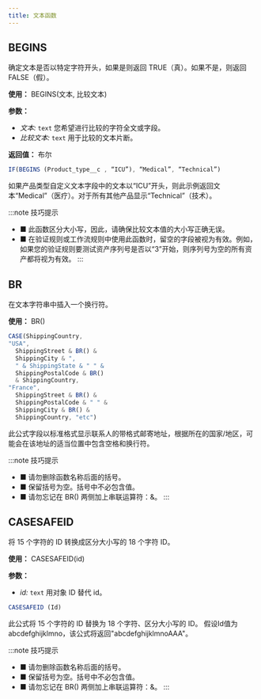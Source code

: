 ```yaml
---
title: 文本函数
---
```


## BEGINS

确定文本是否以特定字符开头，如果是则返回 TRUE（真）。如果不是，则返回 FALSE（假）。

**使用：** BEGINS(文本, 比较文本)

**参数：**

- *文本:* `text`
您希望进行比较的字符全文或字段。
- *比较文本:* `text`
用于比较的文本片断。

**返回值：** 布尔

```js
IF(BEGINS (Product_type__c , “ICU”), “Medical”, “Technical”)
```

如果产品类型自定义文本字段中的文本以“ICU”开头，则此示例返回文本“Medical”（医疗）。对于所有其他产品显示“Technical”（技术）。

:::note 技巧提示

- ■ 此函数区分大小写，因此，请确保比较文本值的大小写正确无误。
- ■ 在验证规则或工作流规则中使用此函数时，留空的字段被视为有效。例如，如果您的验证规则要测试资产序列号是否以“3”开始，则序列号为空的所有资产都将视为有效。
:::

## BR

在文本字符串中插入一个换行符。

**使用：** BR()

```js
CASE(ShippingCountry,
"USA",
  ShippingStreet & BR() &
  ShippingCity & ",
  " & ShippingState & " " &
  ShippingPostalCode & BR()
  & ShippingCountry,
"France",
  ShippingStreet & BR() &
  ShippingPostalCode & " " &
  ShippingCity & BR() &
  ShippingCountry, "etc")
```

此公式字段以标准格式显示联系人的带格式邮寄地址，根据所在的国家/地区，可能会在该地址的适当位置中包含空格和换行符。

:::note 技巧提示

- ■ 请勿删除函数名称后面的括号。
- ■ 保留括号为空。括号中不必包含值。
- ■ 请勿忘记在 BR() 两侧加上串联运算符：&。
:::

## CASESAFEID

将 15 个字符的 ID 转换成区分大小写的 18 个字符 ID。

**使用：** CASESAFEID(id)

**参数：**

- *id:* `text`
用对象 ID 替代 id。

```js
CASESAFEID (Id)
```

此公式将 15 个字符的 ID 替换为 18 个字符、区分大小写的 ID。
假设Id值为abcdefghijklmno，该公式将返回"abcdefghijklmnoAAA"。

:::note 技巧提示

- ■ 请勿删除函数名称后面的括号。
- ■ 保留括号为空。括号中不必包含值。
- ■ 请勿忘记在 BR() 两侧加上串联运算符：&。
:::
